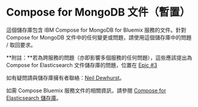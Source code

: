 # Compose for MongoDB 文件（暫置）

這個儲存庫包含 IBM Compose for MongoDB for Bluemix 服務的文件。針對 Compose for MongoDB 文件中的任何變更或問題，請使用這個儲存庫中的問題 / 取回要求。

**附註：**若為跨服務的問題（亦即影響多個服務的任何問題），這些應該提出為 Compose for Elasticsearch 文件儲存庫的問題，位置在 [Epic #3](https://github.ibm.com/Bluemix-Docs/ComposeForElasticsearch/issues/3)

如有疑問請與儲存庫擁有者聯絡：[Neil Dewhurst](https://github.ibm.com/NDewhurs)。

如需 Compose Bluemix 服務文件的相關資訊，請參閱 [Compose for Elasticsearch 儲存庫](https://github.ibm.com/Bluemix-Docs/ComposeForElasticsearch)。
